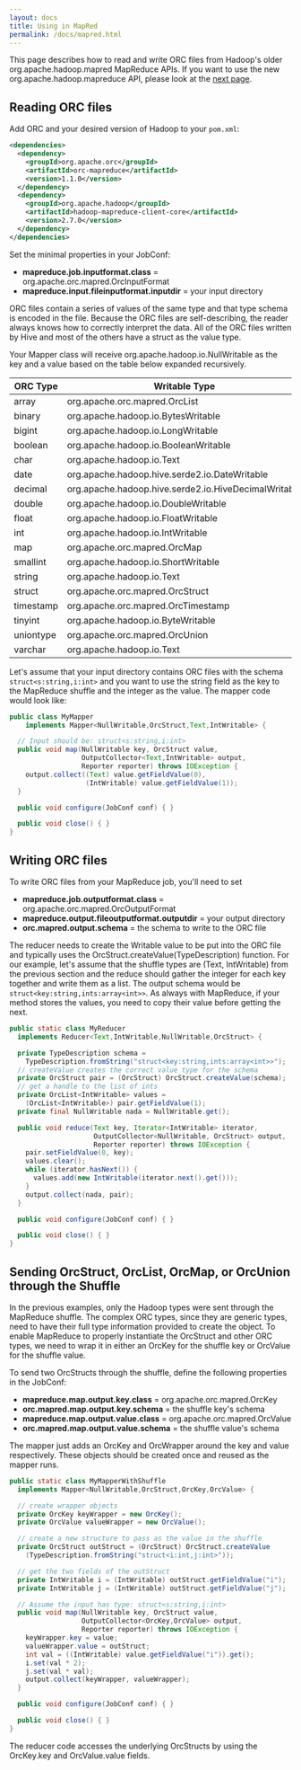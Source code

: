```yaml
---
layout: docs
title: Using in MapRed
permalink: /docs/mapred.html
---
```


This page describes how to read and write ORC files from Hadoop's
older org.apache.hadoop.mapred MapReduce APIs. If you want to use the
new org.apache.hadoop.mapreduce API, please look at the [next
page]({{site.url}}/docs/mapreduce.html).

## Reading ORC files

Add ORC and your desired version of Hadoop to your `pom.xml`:

~~~ xml
<dependencies>
  <dependency>
    <groupId>org.apache.orc</groupId>
    <artifactId>orc-mapreduce</artifactId>
    <version>1.1.0</version>
  </dependency>
  <dependency>
    <groupId>org.apache.hadoop</groupId>
    <artifactId>hadoop-mapreduce-client-core</artifactId>
    <version>2.7.0</version>
  </dependency>
</dependencies>
~~~

Set the minimal properties in your JobConf:

* **mapreduce.job.inputformat.class** = org.apache.orc.mapred.OrcInputFormat
* **mapreduce.input.fileinputformat.inputdir** = your input directory

ORC files contain a series of values of the same type and that type
schema is encoded in the file. Because the ORC files are
self-describing, the reader always knows how to correctly interpret
the data. All of the ORC files written by Hive and most of the others have
a struct as the value type.

Your Mapper class will receive org.apache.hadoop.io.NullWritable as
the key and a value based on the table below expanded recursively.

| ORC Type | Writable Type |
| -------- | ------------- |
| array | org.apache.orc.mapred.OrcList |
| binary | org.apache.hadoop.io.BytesWritable |
| bigint | org.apache.hadoop.io.LongWritable |
| boolean | org.apache.hadoop.io.BooleanWritable |
| char | org.apache.hadoop.io.Text |
| date | org.apache.hadoop.hive.serde2.io.DateWritable |
| decimal | org.apache.hadoop.hive.serde2.io.HiveDecimalWritable |
| double | org.apache.hadoop.io.DoubleWritable |
| float | org.apache.hadoop.io.FloatWritable |
| int | org.apache.hadoop.io.IntWritable |
| map | org.apache.orc.mapred.OrcMap |
| smallint | org.apache.hadoop.io.ShortWritable |
| string | org.apache.hadoop.io.Text |
| struct | org.apache.orc.mapred.OrcStruct |
| timestamp | org.apache.orc.mapred.OrcTimestamp |
| tinyint | org.apache.hadoop.io.ByteWritable |
| uniontype | org.apache.orc.mapred.OrcUnion |
| varchar | org.apache.hadoop.io.Text |

Let's assume that your input directory contains ORC files with the
schema `struct<s:string,i:int>` and you want to use the string field
as the key to the MapReduce shuffle and the integer as the value. The
mapper code would look like:

~~~ java
public class MyMapper
    implements Mapper<NullWritable,OrcStruct,Text,IntWritable> {

  // Input should be: struct<s:string,i:int>
  public void map(NullWritable key, OrcStruct value,
                  OutputCollector<Text,IntWritable> output,
                  Reporter reporter) throws IOException {
    output.collect((Text) value.getFieldValue(0),
                   (IntWritable) value.getFieldValue(1));
  }

  public void configure(JobConf conf) { }

  public void close() { }
}
~~~

## Writing ORC files

To write ORC files from your MapReduce job, you'll need to set

* **mapreduce.job.outputformat.class** = org.apache.orc.mapred.OrcOutputFormat
* **mapreduce.output.fileoutputformat.outputdir** = your output directory
* **orc.mapred.output.schema** = the schema to write to the ORC file

The reducer needs to create the Writable value to be put into the ORC
file and typically uses the OrcStruct.createValue(TypeDescription)
function. For our example, let's assume that the shuffle types are
(Text, IntWritable) from the previous section and the reduce should
gather the integer for each key together and write them as a list. The
output schema would be `struct<key:string,ints:array<int>>`. As always
with MapReduce, if your method stores the values, you need to copy their
value before getting the next.

~~~ java
public static class MyReducer
  implements Reducer<Text,IntWritable,NullWritable,OrcStruct> {

  private TypeDescription schema =
    TypeDescription.fromString("struct<key:string,ints:array<int>>");
  // createValue creates the correct value type for the schema
  private OrcStruct pair = (OrcStruct) OrcStruct.createValue(schema);
  // get a handle to the list of ints
  private OrcList<IntWritable> values =
    (OrcList<IntWritable>) pair.getFieldValue(1);
  private final NullWritable nada = NullWritable.get();

  public void reduce(Text key, Iterator<IntWritable> iterator,
                     OutputCollector<NullWritable, OrcStruct> output,
                     Reporter reporter) throws IOException {
    pair.setFieldValue(0, key);
    values.clear();
    while (iterator.hasNext()) {
      values.add(new IntWritable(iterator.next().get()));
    }
    output.collect(nada, pair);
  }

  public void configure(JobConf conf) { }

  public void close() { }
}
~~~

## Sending OrcStruct, OrcList, OrcMap, or OrcUnion through the Shuffle

In the previous examples, only the Hadoop types were sent through the
MapReduce shuffle. The complex ORC types, since they are generic
types, need to have their full type information provided to create the
object. To enable MapReduce to properly instantiate the OrcStruct and
other ORC types, we need to wrap it in either an OrcKey for the
shuffle key or OrcValue for the shuffle value.

To send two OrcStructs through the shuffle, define the following properties
in the JobConf:

* **mapreduce.map.output.key.class** = org.apache.orc.mapred.OrcKey
* **orc.mapred.map.output.key.schema** = the shuffle key's schema
* **mapreduce.map.output.value.class** = org.apache.orc.mapred.OrcValue
* **orc.mapred.map.output.value.schema** = the shuffle value's schema

The mapper just adds an OrcKey and OrcWrapper around the key and value
respectively. These objects should be created once and reused as the mapper
runs.

~~~ java
public static class MyMapperWithShuffle
  implements Mapper<NullWritable,OrcStruct,OrcKey,OrcValue> {

  // create wrapper objects
  private OrcKey keyWrapper = new OrcKey();
  private OrcValue valueWrapper = new OrcValue();

  // create a new structure to pass as the value in the shuffle
  private OrcStruct outStruct = (OrcStruct) OrcStruct.createValue
    (TypeDescription.fromString("struct<i:int,j:int>"));

  // get the two fields of the outStruct
  private IntWritable i = (IntWritable) outStruct.getFieldValue("i");
  private IntWritable j = (IntWritable) outStruct.getFieldValue("j");

  // Assume the input has type: struct<s:string,i:int>
  public void map(NullWritable key, OrcStruct value,
                  OutputCollector<OrcKey,OrcValue> output,
                  Reporter reporter) throws IOException {
    keyWrapper.key = value;
    valueWrapper.value = outStruct;
    int val = ((IntWritable) value.getFieldValue("i")).get();
    i.set(val * 2);
    j.set(val * val);
    output.collect(keyWrapper, valueWrapper);
  }

  public void configure(JobConf conf) { }

  public void close() { }
}
~~~

The reducer code accesses the underlying OrcStructs by using the
OrcKey.key and OrcValue.value fields.